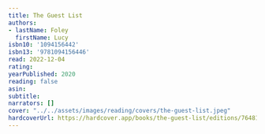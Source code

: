 ```yaml
---
title: The Guest List
authors:
- lastName: Foley
  firstName: Lucy
isbn10: '1094156442'
isbn13: '9781094156446'
read: 2022-12-04
rating:
yearPublished: 2020
reading: false
asin:
subtitle:
narrators: []
cover: "../../assets/images/reading/covers/the-guest-list.jpeg"
hardcoverUrl: https://hardcover.app/books/the-guest-list/editions/7648184
---
```

